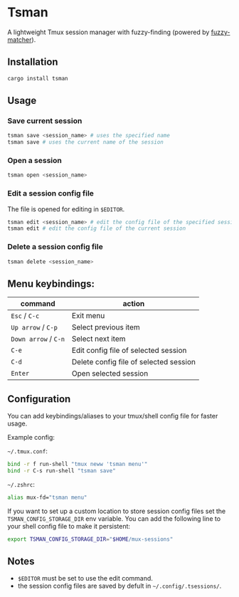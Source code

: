 # Tsman

A lightweight Tmux session manager with fuzzy-finding (powered by
[fuzzy-matcher](https://github.com/skim-rs/fuzzy-matcher)).

## Installation

```bash
cargo install tsman
```

## Usage

### Save current session

```bash
tsman save <session_name> # uses the specified name
tsman save # uses the current name of the session
```

### Open a session

```bash
tsman open <session_name>
```

### Edit a session config file

The file is opened for editing in `$EDITOR`.

```bash
tsman edit <session_name> # edit the config file of the specified session
tsman edit # edit the config file of the current session
```

### Delete a session config file

```bash
tsman delete <session_name>
```

## Menu keybindings:

| command              | action                                 |
| -------------------- | -------------------------------------- |
| `Esc` / `C-c`        | Exit menu                              |
| `Up arrow` / `C-p`   | Select previous item                   |
| `Down arrow` / `C-n` | Select next item                       |
| `C-e`                | Edit config file of selected session   |
| `C-d`                | Delete config file of selected session |
| `Enter`              | Open selected session                  |

## Configuration

You can add keybindings/aliases to your tmux/shell config file for faster usage.

Example config:

`~/.tmux.conf`:

```bash
bind -r f run-shell "tmux neww 'tsman menu'"
bind -r C-s run-shell "tsman save"
```

`~/.zshrc`:

```bash
alias mux-fd="tsman menu"
```

If you want to set up a custom location to store session config files set the
`TSMAN_CONFIG_STORAGE_DIR` env variable. You can add the following line to
your shell config file to make it persistent:

```bash
export TSMAN_CONFIG_STORAGE_DIR="$HOME/mux-sessions"
```

## Notes

- `$EDITOR` must be set to use the edit command.
- the session config files are saved by defult in `~/.config/.tsessions/`.
